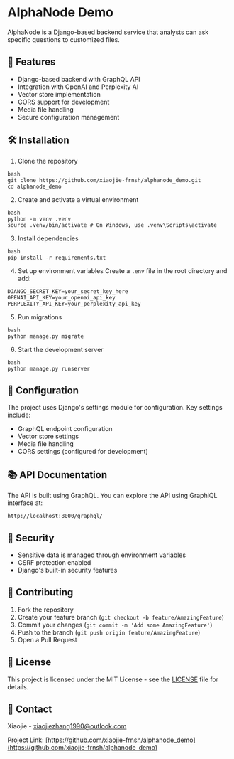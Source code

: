 # AlphaNode Demo

AlphaNode is a Django-based backend service that analysts can ask specific questions to customized files.

## 🚀 Features

- Django-based backend with GraphQL API
- Integration with OpenAI and Perplexity AI  
- Vector store implementation
- CORS support for development
- Media file handling
- Secure configuration management

## 🛠️ Installation

1. Clone the repository
```
bash
git clone https://github.com/xiaojie-frnsh/alphanode_demo.git
cd alphanode_demo
```
2. Create and activate a virtual environment
```
bash
python -m venv .venv
source .venv/bin/activate # On Windows, use .venv\Scripts\activate
```
3. Install dependencies
```
bash
pip install -r requirements.txt
```

4. Set up environment variables
Create a `.env` file in the root directory and add:
```
DJANGO_SECRET_KEY=your_secret_key_here
OPENAI_API_KEY=your_openai_api_key
PERPLEXITY_API_KEY=your_perplexity_api_key
```

5. Run migrations
```
bash
python manage.py migrate
```

6. Start the development server
```
bash
python manage.py runserver
```


## 🔧 Configuration

The project uses Django's settings module for configuration. Key settings include:
- GraphQL endpoint configuration
- Vector store settings
- Media file handling
- CORS settings (configured for development)

## 📚 API Documentation

The API is built using GraphQL. You can explore the API using GraphiQL interface at:
```
http://localhost:8000/graphql/
```


## 🔐 Security

- Sensitive data is managed through environment variables
- CSRF protection enabled
- Django's built-in security features

## 🤝 Contributing

1. Fork the repository
2. Create your feature branch (`git checkout -b feature/AmazingFeature`)
3. Commit your changes (`git commit -m 'Add some AmazingFeature'`)
4. Push to the branch (`git push origin feature/AmazingFeature`)
5. Open a Pull Request

## 📝 License

This project is licensed under the MIT License - see the [LICENSE](LICENSE) file for details.

## 📧 Contact

Xiaojie - xiaojiezhang1990@outlook.com

Project Link: [https://github.com/xiaojie-frnsh/alphanode_demo](https://github.com/xiaojie-frnsh/alphanode_demo)